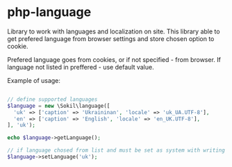 php-language
============

Library to work with languages and localization on site. This library able to get prefered language from browser settings and store chosen option to cookie.

Prefered language goes from cookies, or if not specified - from browser. If language not listed in preffered - use default value.

Example of usage:

```php

// define supported languages
$language = new \Sokil\language([
  'uk' => ['caption' => 'Ukraininan', 'locale' => 'uk_UA.UTF-8'],
  'en' => ['caption' => 'English', 'locale' => 'en_UK.UTF-8'],
], 'uk');

echo $language->getLanguage();

// if language chosed from list and must be set as system with writing to cookie
$language->setLanguage('uk');
```
